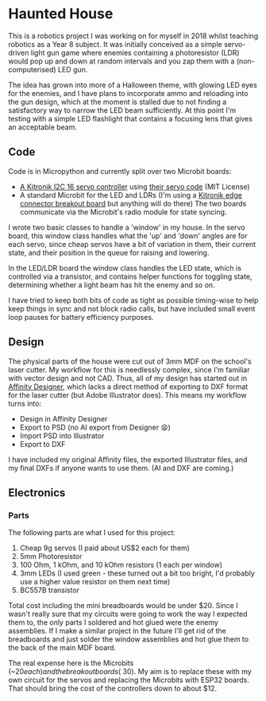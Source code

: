 # Haunted House
This is a robotics project I was working on for myself in 2018 whilst teaching robotics as a Year 8 subject.
It was initially conceived as a simple servo-driven light gun game where enemies containing a photoresistor (LDR)
would pop up and down at random intervals and you zap them with a (non-computerised) LED gun.

The idea has grown into more of a Halloween theme, with glowing LED eyes for the enemies, and I have plans
to incorporate ammo and reloading into the gun design, which at the moment is stalled due to not finding a
satisfactory way to narrow the LED beam sufficiently. At this point I'm testing with a simple LED flashlight
that contains a focusing lens that gives an acceptable beam.

## Code
Code is in Micropython and currently split over two Microbit boards:
- [A Kitronik I2C 16 servo controller](https://www.kitronik.co.uk/5612-kitronik-i2c-servo-driver-board-for-the-bbc-microbit.html) using [their servo code](https://github.com/KitronikLtd/micropython-microbit-kitronik-16-servo-board) (MIT License)
- A standard Microbit for the LED and LDRs (I'm using a [Kitronik edge connector breakout board](https://www.kitronik.co.uk/5601b-edge-connector-breakout-board-for-bbc-microbit-pre-built.html) but anything will do there)
The two boards communicate via the Microbit's radio module for state syncing.

I wrote two basic classes to handle a 'window' in my house. In the servo board, this window class handles what
the 'up' and 'down' angles are for each servo, since cheap servos have a bit of variation in them, their current
state, and their position in the queue for raising and lowering.

In the LED/LDR board the window class handles the LED state, which is controlled via a transistor, and contains
helper functions for toggling state, determining whether a light beam has hit the enemy and so on.

I have tried to keep both bits of code as tight as possible timing-wise to help keep things in sync and not
block radio calls, but have included small event loop pauses for battery efficiency purposes.

## Design
The physical parts of the house were cut out of 3mm MDF on the school's laser cutter. My workflow for this is
needlessly complex, since I'm familiar with vector design and not CAD. Thus, all of my design has started out in
[Affinity Designer](https://affinity.serif.com/en-gb/designer/), which lacks a direct method of exporting to DXF
format for the laser cutter (but Adobe Illustrator does). This means my workflow turns into:
- Design in Affinity Designer
- Export to PSD (no AI export from Designer 😫)
- Import PSD into Illustrator
- Export to DXF

I have included my original Affinity files, the exported Illustrator files, and my final DXFs if anyone wants to
use them. (AI and DXF are coming.)

## Electronics
### Parts
The following parts are what I used for this project:
1. Cheap 9g servos (I paid about US$2 each for them)
2. 5mm Photoresistor
3. 100 Ohm, 1 kOhm, and 10 kOhm resistors (1 each per window)
4. 3mm LEDs (I used green - these turned out a bit too bright, I'd probably use a higher value resistor on them next time)
5. BC557B transistor

Total cost including the mini breadboards would be under $20. Since I wasn't really sure that my
circuits were going to work the way I expected them to, the only parts I soldered and hot glued
were the enemy assemblies. If I make a similar project in the future I'll get rid of the
breadboards and just solder the window assemblies and hot glue them to the back of the main MDF
board.

The real expense here is the Microbits (~$20 each) and the breakout boards (~$30). My aim is
to replace these with my own circuit for the servos and replacing the Microbits with ESP32
boards. That should bring the cost of the controllers down to about $12.